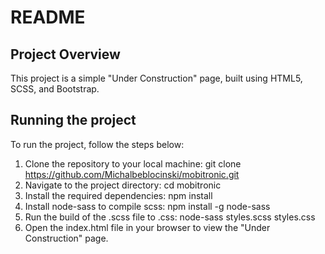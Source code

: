 # README

## Project Overview
This project is a simple "Under Construction" page, built using HTML5, SCSS, and Bootstrap.

## Running the project
To run the project, follow the steps below:

1. Clone the repository to your local machine: 
git clone https://github.com/Michalbeblocinski/mobitronic.git
2. Navigate to the project directory: 
cd mobitronic
3. Install the required dependencies: 
npm install
4. Install node-sass to compile scss: 
   npm install -g node-sass
5. Run the build of the .scss file to .css: 
   node-sass styles.scss styles.css
6. Open the index.html file in your browser to view the "Under Construction" page.